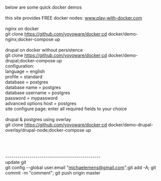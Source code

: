 below are some quick docker demos<br>
<br>
this site provides FREE docker nodes: www.play-with-docker.com<br>
<br>
nginx on docker<br>
git clone https://github.com/yoyoware/docker;cd docker/demo-nginx;docker-compose up<br>
<br>
drupal on docker without persistence<br>
git clone https://github.com/yoyoware/docker;cd docker/demo-drupal;docker-compose up<br>
configuration:<br>
language = english<br>
profile = standard<br>
database = postgres<br>
database name = postgres<br>
database username = postgres<br>
password = mypassword<br>
advanced options host = postgres<br>
site configure page: enter all required fields to your choice<br>
<br>
drupal & postgres using overlay<br>
git clone https://github.com/yoyoware/docker;cd docker/demo-drupal-overlay/drupal-node;docker-compose up<br>
<br>
<br>
<br>
<br>
-----------------------------------------------<br>
update git<br>
git config --global user.email "michaelemens@gmail.com";git add -A; git commit -m "comment"; git push origin master<br>





